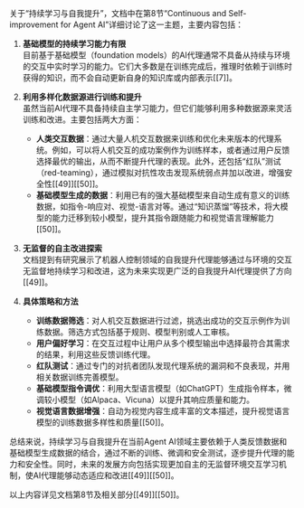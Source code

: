 关于“持续学习与自我提升”，文档中在第8节“Continuous and Self-improvement for Agent AI”详细讨论了这一主题，主要内容包括：

1. **基础模型的持续学习能力有限**  
   目前基于基础模型（foundation models）的AI代理通常不具备从持续与环境的交互中实时学习的能力。它们大多数是在训练完成后，推理时依赖于训练时获得的知识，而不会自动更新自身的知识库或内部表示[[7]]。

2. **利用多样化数据源进行训练和提升**  
   虽然当前AI代理不具备持续自主学习能力，但它们能够利用多种数据源来灵活训练和改进。主要包括两大方面：  
   - **人类交互数据**：通过大量人机交互数据来训练和优化未来版本的代理系统。例如，可以将人机交互的成功案例作为训练样本，或者通过用户反馈选择最优的输出，从而不断提升代理的表现。此外，还包括“红队”测试（red-teaming），通过模拟对抗性攻击发现系统弱点并加以改进，增强安全性[[49]][[50]]。  
   - **基础模型生成的数据**：利用已有的强大基础模型来自动生成有意义的训练数据，如指令-响应对、视觉-语言对等。通过“知识蒸馏”等技术，将大模型的能力迁移到较小模型，提升其指令跟随能力和视觉语言理解能力[[50]]。

3. **无监督的自主改进探索**  
   文档提到有研究展示了机器人控制领域的自我提升代理能够通过与环境的交互无监督地持续学习和改进，这为未来实现更广泛的自我提升AI代理提供了方向[[49]]。

4. **具体策略和方法**  
   - **训练数据筛选**：对人机交互数据进行过滤，挑选出成功的交互示例作为训练数据。筛选方式包括基于规则、模型判别或人工审核。  
   - **用户偏好学习**：在交互过程中让用户从多个模型输出中选择最符合其需求的结果，利用这些反馈训练代理。  
   - **红队测试**：通过专门的对抗者团队发现代理系统的漏洞和不良表现，并用相关数据训练完善模型。  
   - **基础模型指令调优**：利用大型语言模型（如ChatGPT）生成指令样本，微调较小模型（如Alpaca、Vicuna）以提升其响应质量和能力。  
   - **视觉语言数据增强**：自动为视觉内容生成丰富的文本描述，提升视觉语言模型的训练数据多样性和质量[[50]]。

总结来说，持续学习与自我提升在当前Agent AI领域主要依赖于人类反馈数据和基础模型生成数据的结合，通过不断的训练、微调和安全测试，逐步提升代理的能力和安全性。同时，未来的发展方向包括实现更加自主的无监督环境交互学习机制，使AI代理能够动态适应和改进[[49]][[50]]。

以上内容详见文档第8节及相关部分[[49]][[50]]。
